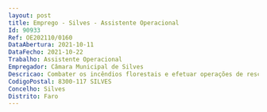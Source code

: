 ```yaml
--- 
layout: post
title: Emprego - Silves - Assistente Operacional
Id: 90933
Ref: OE202110/0160
DataAbertura: 2021-10-11
DataFecho: 2021-10-22
Trabalho: Assistente Operacional
Empregador: Câmara Municipal de Silves
Descricao: Combater os incêndios florestais e efetuar operações de rescaldo e vigilância pós incêndio, sensibilizar o público para as normas de conduta em matéria de prevenção, do uso do fogo e da limpeza das florestas.
CodigoPostal: 8300-117 SILVES
Concelho: Silves
Distrito: Faro
--- 
```

